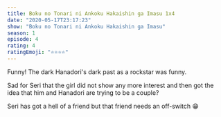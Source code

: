 ```yaml
---
title: Boku no Tonari ni Ankoku Hakaishin ga Imasu 1x4
date: "2020-05-17T23:17:23"
show: "Boku no Tonari ni Ankoku Hakaishin ga Imasu"
season: 1
episode: 4
rating: 4
ratingEmoji: "⭐️⭐️⭐️⭐️"
---
```


Funny! The dark Hanadori's dark past as a rockstar was funny.

Sad for Seri that the girl did not show any more interest and then got the idea that him and Hanadori are trying to be a couple?

Seri has got a hell of a friend but that friend needs an off-switch 😁
